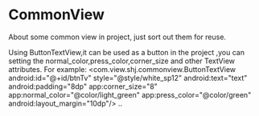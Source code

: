 # CommonView
About some common view in project, just sort out them for reuse.

Using ButtonTextView,it can be used as a button in the project ,you can setting the normal_color,press_color,corner_size 
and other TextView attributes.
For example:
<com.view.shj.commonview.ButtonTextView
        android:id="@+id/btnTv"
        style="@style/white_sp12"
        android:text="text"
        android:padding="8dp"
        app:corner_size="8"
        app:normal_color="@color/light_green"
        app:press_color="@color/green"
        android:layout_margin="10dp"/>
..
